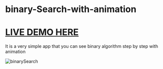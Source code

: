 # binary-Search-with-animation
# [LIVE DEMO HERE](https://mediv0.github.io/binary-search-visualization/)

It is a very simple app that you can see binary algorithm step by step with animation

![binarySearch](http://s7.picofile.com/file/8377135076/binarySearch.gif)
